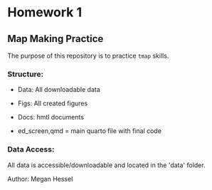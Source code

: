 # Homework 1

## Map Making Practice

The purpose of this repository is to practice `tmap` skills.

### Structure:

-   Data: All downloadable data 

-   Figs: All created figures 

-   Docs: hmtl documents 

-   ed_screen,qmd = main quarto file with final code 

### Data Access:

All data is accessible/downloadable and located in the 'data' folder.


Author: Megan Hessel

